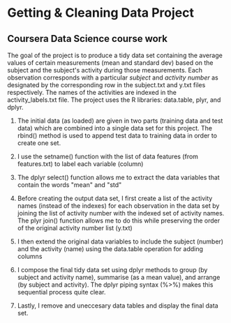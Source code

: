 # Getting &amp; Cleaning Data Project
## Coursera Data Science course work

The goal of the project is to produce a tidy data set containing the average values of certain measurements (mean and standard dev) based on the subject and the subject's activity during those measurements. Each observation corresponds with a particular *subject* and *activity number* as designated by the corresponding row in the subject.txt and y.txt files respectively. The names of the activities are indexed in the activity_labels.txt file. The project uses the R libraries: data.table, plyr, and dplyr.

 1. The initial data (as loaded) are given in two parts (training data and test data) which are combined into a single data set for this project. The rbind() method is used to append test data to training data in order to create one set.

 2. I use the setname() function with the list of data features (from features.txt) to label each variable (column)

 3. The dplyr select() function allows me to extract the data variables that contain the words "mean" and "std"

 4. Before creating the output data set, I first create a list of the activity names (instead of the indexes) for each observation in the data set by joining the list of activity number with the indexed set of activity names. The plyr join() function allows me to do this while preserving the order of the original activity number list (y.txt)
 5. I then extend the original data variables to include the subject (number) and the activity (name) using the data.table operation for adding columns
 6. I compose the final tidy data set using dplyr methods to group (by subject and activity name), summarise (as a mean value), and arrange (by subject and activity). The dplyr piping syntax (%>%) makes this sequential process quite clear. 
 7. Lastly, I remove and uneccesary data tables and display the final data set.
